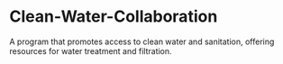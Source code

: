 # Clean-Water-Collaboration
A program that promotes access to clean water and sanitation, offering resources for water treatment and filtration.
